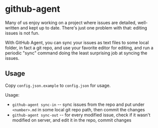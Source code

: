 # github-agent

Many of us enjoy working on a project where issues are detailed,
well-written and kept up to date. There's just one problem with that:
editing issues is not fun.

With GitHub Agent, you can sync your issues as text files to some
local folder, in fact a git repo, and use your favorite editor for
editing, and run a periodic "sync" command doing the least surprising
job at syncing the issues.

## Usage

Copy `config.json.example` to `config.json` for usage.

Usage:

- `github-agent sync-in` -- sync issues from the repo and put under
  `<number>.md` in some local git repo path, then commit the changes
- `github-agent sync-out` -- for every modified issue, check if it
  wasn't modified on server, and edit it in the repo, commit changes
